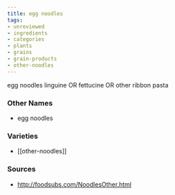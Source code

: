```yaml
---
title: egg noodles
tags:
- unreviewed
- ingredients
- categories
- plants
- grains
- grain-products
- other-noodles
---
```

egg noodles linguine OR fettucine OR other ribbon pasta

### Other Names

* egg noodles

### Varieties

* [[other-noodles]]

### Sources
* http://foodsubs.com/NoodlesOther.html
